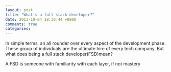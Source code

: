 ```yaml
---
layout: post
title: "What's a full stack developer?"
date: 2013-10-04 18:30:44 +0800
comments: true
categories: 
---
```


In simple terms, an all rounder over every aspect of the development phase. These group of individuals are the ultimate hire of every tech company. But what does being a full stack developer(FSD)mean?

A FSD is someone with familiarity with each layer, if not mastery 